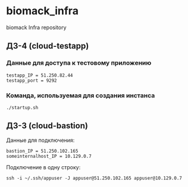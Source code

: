 # biomack_infra
biomack Infra repository



## ДЗ-4 (cloud-testapp)

### Данные для доступа к тестовому приложению


```
testapp_IP = 51.250.82.44
testapp_port = 9292
```

### Команда, используемая для создания инстанса

```
./startup.sh
```

## ДЗ-3 (cloud-bastion)

Данные для подключения:
```
bastion_IP = 51.250.102.165
someinternalhost_IP = 10.129.0.7
```

Подключение в одну строку:

```
ssh -i ~/.ssh/appuser -J appuser@51.250.102.165 appuser@10.129.0.7
```
